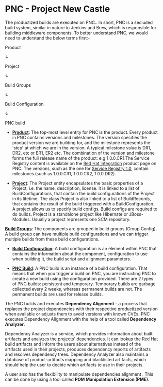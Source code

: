 # PNC - Project New Castle


The productized builds are executed on PNC.. In short, PNC is a secluded build system, similar in nature to Jenkins and Brew, which is responsible for building middleware components. To better understand PNC, we would need to understand the below terms first:-

Product

↓

Project

↓

Build Groups     	

↓

Build Configuration

↓

PNC build

* <u><b>Product</b></u>: The top-most level entity for PNC is the product. Every product in PNC contains versions and milestones. The version specifies the product version we are building for, and the milestone represents the 'step' at which we are in the version. A typical milestone value is DR1, DR2, etc or ER1, ER2 etc. The combination of the version and milestone forms the full release name of the product: e.g 1.0.0.CR1.The Service Registry content is available on the [Red Hat Integration](http://orch.psi.redhat.com/pnc-web/#/products/111) product page on PNC. The versions, such as the one for [Service Registry 1.0](http://orch.psi.redhat.com/pnc-web/#/products/111/versions/191), contain milestones (such as 1.0.0.CR1, 1.0.0.CR2, 1.0.0.DR2).

* <u><b>Project</b></u>: The Project entity encapsulates the basic properties of a Project, i.e. the name, description, license. It is linked to a list of BuildConfigurations, that contain the build configurations of the Project in its lifetime. The class Project is also linked to a list of BuildRecords, that contains the result of the build triggered with a BuildConfiguration. A project allows us to specify build configs. Build configs are required to do builds. Project is a standalone project like Hibernate or JBoss-Modules. Usually a project represents one SCM repository.


<u><b>Build Groups</b></u>: The components are grouped in build groups (Group Config). A build group can have multiple build configurations and we can trigger multiple builds from these build configurations.


* <u><b>Build Configuration</b></u>: A build configuration is an element within PNC that contains the information about the component, configuration to use when building it, the build script and alignment parameters.


* <u><b>PNC Build</b></u>: A PNC build is an instance of a build configuration. That means that when you trigger a build on PNC, you are instructing PNC to create a new build using the configuration provided. There are 2 types of PNC builds: persistent and temporary. Temporary builds are garbage collected every 2 weeks, whereas permanent builds are not. The permanent builds are used for release builds.


The PNC builds and executes <b >Dependency Alignment</b> - a process that replaces the project dependencies with their respective productized version when available or adjusts them to avoid versions with known CVEs.  PNC executes Dependency Alignment with the help of a tool called <b>Dependency Analyzer</b>. 

Dependency Analyzer is a service, which provides information about built artifacts and analyzes the projects' dependencies. It can lookup the Red Hat build artifacts and inform the users about alternatives instead of the artifacts used in their projects, produces dependency reports of artifacts and resolves dependency trees. Dependency Analyzer also maintains a database of product-artifacts mapping and blacklisted artifacts, which should help the user to decide which artifacts to use in their projects.

A user also has the flexibility to manipulate dependencies alignment . This can be done by using a tool called <b>POM Manipulation Extension (PME)</b>.








